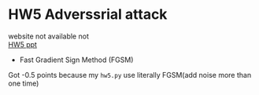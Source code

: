 # HW5 Adverssrial attack

website not available not  
[HW5 ppt](https://docs.google.com/presentation/d/1RdBdCspgjXMnH3qzTS_m4RoQ0sT67VXoT-Oj7MERopA/edit?fbclid=IwAR3jC7BE6ebEKkz68WTGy4vXwtF3M7F2WeWQdQyub82JKQMLEOJ8hGD4Bh4#slide=id.p)

- Fast Gradient Sign Method (FGSM) 

Got -0.5 points because my `hw5.py` use literally FGSM(add noise more than one time)
